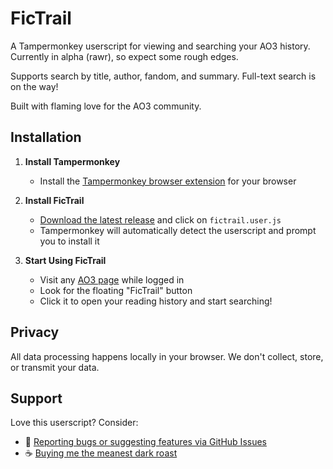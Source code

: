 # FicTrail

A Tampermonkey userscript for viewing and searching your AO3 history. Currently in alpha (rawr), so expect some rough edges.

Supports search by title, author, fandom, and summary. Full-text search is on the way!

Built with flaming love for the AO3 community.

## Installation

1. **Install Tampermonkey**
   - Install the [Tampermonkey browser extension](https://www.tampermonkey.net/) for your browser

2. **Install FicTrail**
   - [Download the latest release](https://github.com/serpentineegg/fictrail/releases/latest) and click on `fictrail.user.js`
   - Tampermonkey will automatically detect the userscript and prompt you to install it

3. **Start Using FicTrail**
   - Visit any [AO3 page](https://archiveofourown.org/) while logged in
   - Look for the floating "FicTrail" button
   - Click it to open your reading history and start searching!

## Privacy

All data processing happens locally in your browser. We don't collect, store, or transmit your data.

## Support

Love this userscript? Consider:
- 🐛 [Reporting bugs or suggesting features via GitHub Issues](https://github.com/serpentineegg/fictrail/issues)
- ☕ [Buying me the meanest dark roast](https://ko-fi.com/serpentineegg)